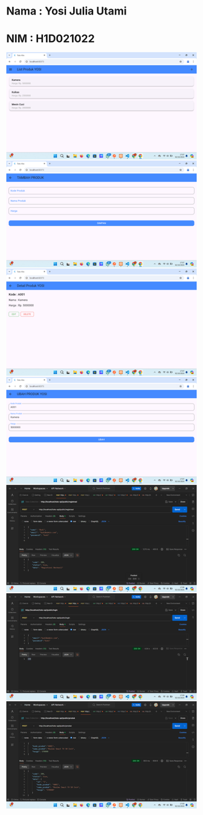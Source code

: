 # Nama : Yosi Julia Utami
# NIM : H1D021022 

![Detail Produk Yosi](https://github.com/yosijulia31/LabMobile4_YosiJuliaUtami_D/blob/main/Dokumentasi/Screenshot%20(117).png)
![Detail Produk Yosi](https://github.com/yosijulia31/LabMobile4_YosiJuliaUtami_D/blob/main/Dokumentasi/Screenshot%20(118).png)
![Detail Produk Yosi](https://github.com/yosijulia31/LabMobile4_YosiJuliaUtami_D/blob/main/Dokumentasi/Screenshot%20(119).png)
![Detail Produk Yosi](https://github.com/yosijulia31/LabMobile4_YosiJuliaUtami_D/blob/main/Dokumentasi/Screenshot%20(120).png)
![Detail Produk Yosi](https://github.com/yosijulia31/LabMobile4_YosiJuliaUtami_D/blob/main/Dokumentasi/Screenshot%20(121).png)
![Detail Produk Yosi](https://github.com/yosijulia31/LabMobile4_YosiJuliaUtami_D/blob/main/Dokumentasi/Screenshot%20(122).png)
![Detail Produk Yosi](https://github.com/yosijulia31/LabMobile4_YosiJuliaUtami_D/blob/main/Dokumentasi/Screenshot%20(123).png)
